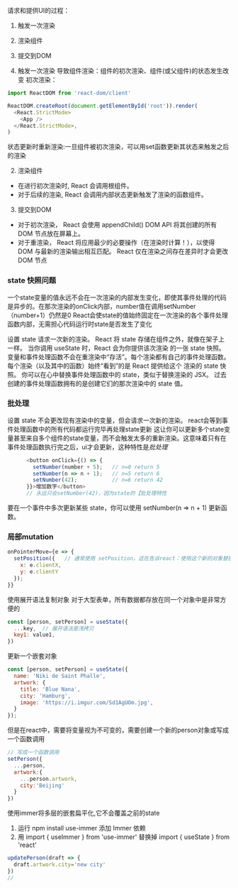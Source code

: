 请求和提供UI的过程：
1. 触发一次渲染
2. 渲染组件
3. 提交到DOM

1. 触发一次渲染
导致组件渲染：组件的初次渲染、组件(或父组件)的状态发生改变
初次渲染：
```js
import ReactDOM from 'react-dom/client'

ReactDOM.createRoot(document.getElementById('root')).render(
  <React.StrictMode>
    <App />
  </React.StrictMode>,
)
```
状态更新时重新渲染:一旦组件被初次渲染，可以用set函数更新其状态来触发之后的渲染

2. 渲染组件
+ 在进行初次渲染时, React 会调用根组件。
+ 对于后续的渲染, React 会调用内部状态更新触发了渲染的函数组件。

3. 提交到DOM
+ 对于初次渲染， React 会使用 appendChild() DOM API 将其创建的所有 DOM 节点放在屏幕上。
+ 对于重渲染， React 将应用最少的必要操作（在渲染时计算！），以使得 DOM 与最新的渲染输出相互匹配。
React 仅在渲染之间存在差异时才会更改 DOM 节点


### state 快照问题
一个state变量的值永远不会在一次渲染的内部发生变化，即使其事件处理的代码是异步的。在那次渲染的onClick内部，number值在调用setNumber（number+1）仍然是0
React会使state的值始终固定在一次渲染的各个事件处理函数内部，无需担心代码运行时state是否发生了变化

设置 state 请求一次新的渲染。
React 将 state 存储在组件之外，就像在架子上一样。
当你调用 useState 时，React 会为你提供该次渲染 的一张 state 快照。
变量和事件处理函数不会在重渲染中“存活”。每个渲染都有自己的事件处理函数。
每个渲染（以及其中的函数）始终“看到”的是 React 提供给这个 渲染的 state 快照。
你可以在心中替换事件处理函数中的 state，类似于替换渲染的 JSX。
过去创建的事件处理函数拥有的是创建它们的那次渲染中的 state 值。

### 批处理
设置 state 不会更改现有渲染中的变量，但会请求一次新的渲染。
react会等到事件处理函数中的所有代码都运行完毕再处理state更新
这让你可以更新多个state变量甚至来自多个组件的state变量，而不会触发太多的重新渲染。这意味着只有在事件处理函数执行完之后，ui才会更新，这种特性是*批处理*
```js
      <button onClick={() => {
        setNumber(number + 5);   // n=0 return 5
        setNumber(n => n + 1);   // n=5 return 6
        setNumber(42);           // n=6 return 42
      }}>增加数字</button>
      // 永远只会setNumber(42)，因为state的【批处理特性
```
要在一个事件中多次更新某些 state，你可以使用 setNumber(n => n + 1) 更新函数。

### 局部mutation
```js
onPointerMove={e => {
  setPosition({   // 通常使用 setPosition，这在告诉react：使用这个新的对象替换position的值，然后再次渲染这个组件
    x: e.clientX,
    y: e.clientY
  });
}}
```

使用展开语法复制对象
对于大型表单，所有数据都存放在同一个对象中是非常方便的
```js
const [person, setPerson] = useState({
  ...key,  // 展开语法是浅拷贝
  key1: value1,
})
```

更新一个嵌套对象
```js
const [person, setPerson] = useState({
  name: 'Niki de Saint Phalle',
  artwork: {
    title: 'Blue Nana',
    city: 'Hamburg',
    image: 'https://i.imgur.com/Sd1AgUOm.jpg',
  }
});
```
但是在react中，需要将变量视为不可变的，需要创建一个新的person对象或写成一个函数调用
```js
// 写成一个函数调用
setPerson({
  ...person,
  artwork:{
    ...person.artwork,
    city:'Beijing'
  }
})
```

使用immer将多层的嵌套扁平化,它不会覆盖之前的state
1. 运行 npm install use-immer 添加 Immer 依赖
2. 用 import { useImmer } from 'use-immer' 替换掉 import { useState } from 'react'
```js
updatePerson(draft => {
  draft.artwork.city='new city'
})
// 
```


